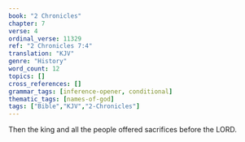 ```yaml
---
book: "2 Chronicles"
chapter: 7
verse: 4
ordinal_verse: 11329
ref: "2 Chronicles 7:4"
translation: "KJV"
genre: "History"
word_count: 12
topics: []
cross_references: []
grammar_tags: [inference-opener, conditional]
thematic_tags: [names-of-god]
tags: ["Bible","KJV","2-Chronicles"]
---
```

Then the king and all the people offered sacrifices before the LORD.
